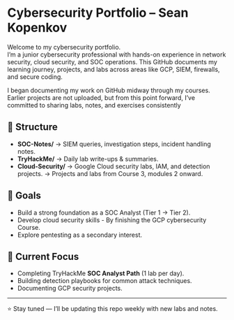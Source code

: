 # Cybersecurity Portfolio – Sean Kopenkov

Welcome to my cybersecurity portfolio.  
I’m a junior cybersecurity professional with hands-on experience in network security, cloud security, and SOC operations. This GitHub documents my learning journey, projects, and labs across areas like GCP, SIEM, firewalls, and secure coding.

I began documenting my work on GitHub midway through my courses. Earlier projects are not uploaded, but from this point forward, I’ve committed to sharing labs, notes, and exercises consistently

## 📂 Structure
- **SOC-Notes/** → SIEM queries, investigation steps, incident handling notes.
- **TryHackMe/** → Daily lab write-ups & summaries.
- **Cloud-Security/** → Google Cloud security labs, IAM, and detection projects.
-> Projects and labs from Course 3, modules 2 onward.

## 🎯 Goals
- Build a strong foundation as a SOC Analyst (Tier 1 → Tier 2).
- Develop cloud security skills - By finishing the GCP cybersecurity Course.
- Explore pentesting as a secondary interest.

## 📌 Current Focus
- Completing TryHackMe **SOC Analyst Path** (1 lab per day).
- Building detection playbooks for common attack techniques.
- Documenting GCP security projects.

---
⭐ Stay tuned — I’ll be updating this repo weekly with new labs and notes.
